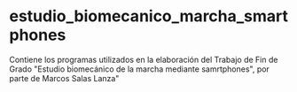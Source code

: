 # estudio_biomecanico_marcha_smartphones
Contiene los programas utilizados en la elaboración del Trabajo de Fin de Grado "Estudio biomecánico de la marcha mediante samrtphones", por parte de Marcos Salas Lanza"
